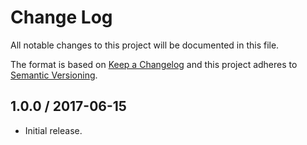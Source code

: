 # Change Log

All notable changes to this project will be documented in this file.

The format is based on [Keep a Changelog](http://keepachangelog.com/)
and this project adheres to [Semantic Versioning](http://semver.org/).

## 1.0.0 / 2017-06-15

- Initial release.

[Unreleased]: https://github.com/meltwaterlabs/logger/compare/v1.0.0...HEAD
